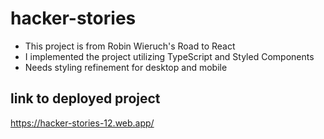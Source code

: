 # hacker-stories
- This project is from Robin Wieruch's Road to React
- I implemented the project utilizing TypeScript and Styled Components
- Needs styling refinement for desktop and mobile
## link to deployed project
https://hacker-stories-12.web.app/
